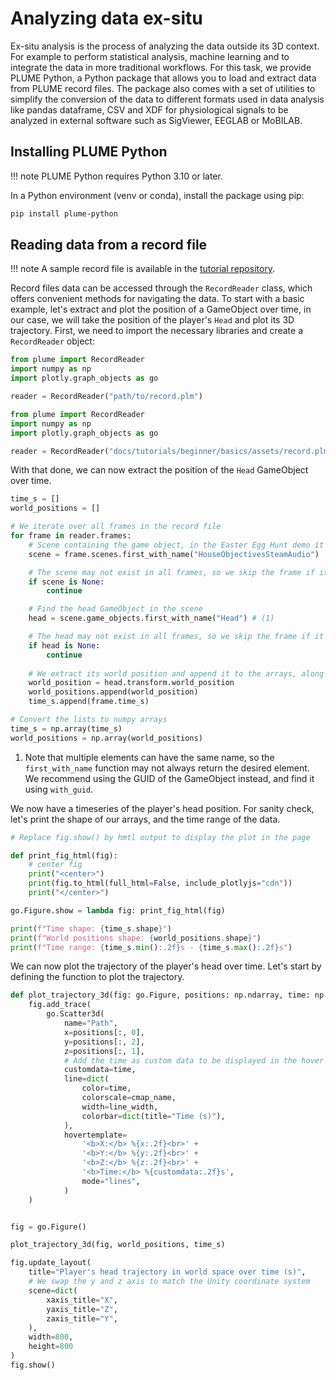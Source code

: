 # Analyzing data ex-situ

Ex-situ analysis is the process of analyzing the data outside its 3D context. For example to perform statistical
analysis, machine learning and to integrate the data in more traditional workflows. For this task, we provide PLUME
Python, a Python package that allows you to load and extract data from PLUME record files. The package also comes with a
set of utilities to simplify the conversion of the data to different formats used in data analysis like pandas
dataframe, CSV and XDF for physiological signals to be analyzed in external software such as SigViewer, EEGLAB or
MoBILAB.

## Installing PLUME Python

!!! note
    PLUME Python requires Python 3.10 or later.

In a Python environment (venv or conda), install the package using pip:

```bash
pip install plume-python
```

## Reading data from a record file

!!! note
    A sample record file is available in the [tutorial repository](https://www.github.com/liris-xr/PLUME-Tutorial-Basics).

Record files data can be accessed through the `RecordReader` class, which offers convenient methods for navigating the
data. To start with a basic example, let's extract and plot the position of a GameObject over time, in our case, we will take the position of the player's `Head` and plot its 3D trajectory. First, we need to import the necessary libraries and create a `RecordReader` object:

```python linenums="1"
from plume import RecordReader
import numpy as np
import plotly.graph_objects as go

reader = RecordReader("path/to/record.plm")
```

```python exec="on" session="record-parsing"
from plume import RecordReader
import numpy as np
import plotly.graph_objects as go

reader = RecordReader("docs/tutorials/beginner/basics/assets/record.plm")
```

With that done, we can now extract the position of the `Head` GameObject over time.

```python exec="on" source="above" linenums="1" session="record-parsing" title="Extracting the position of the head over time"
time_s = []
world_positions = []

# We iterate over all frames in the record file
for frame in reader.frames:
    # Scene containing the game object, in the Easter Egg Hunt demo it is called "HouseObjectivesSteamAudio"
    scene = frame.scenes.first_with_name("HouseObjectivesSteamAudio")

    # The scene may not exist in all frames, so we skip the frame if it is not found
    if scene is None:
        continue

    # Find the head GameObject in the scene
    head = scene.game_objects.first_with_name("Head") # (1)

    # The head may not exist in all frames, so we skip the frame if it is not found
    if head is None:
        continue
    
    # We extract its world position and append it to the arrays, along with the time
    world_position = head.transform.world_position
    world_positions.append(world_position)
    time_s.append(frame.time_s)

# Convert the lists to numpy arrays
time_s = np.array(time_s)
world_positions = np.array(world_positions)
```

1.  Note that multiple elements can have the same name, so the `first_with_name` function may not always return the desired element. We recommend using the GUID of the GameObject instead, and find it using `with_guid`.

We now have a timeseries of the player's head position. For sanity check, let's print the shape of our arrays, and the time range of the data.

```python exec="on" session="record-parsing" html="True"
# Replace fig.show() by hmtl output to display the plot in the page

def print_fig_html(fig):
    # center fig
    print("<center>")
    print(fig.to_html(full_html=False, include_plotlyjs="cdn"))
    print("</center>")

go.Figure.show = lambda fig: print_fig_html(fig)
```

```python exec="on" source="above" linenums="1" session="record-parsing" result="txt"
print(f"Time shape: {time_s.shape}")
print(f"World positions shape: {world_positions.shape}")
print(f"Time range: {time_s.min():.2f}s - {time_s.max():.2f}s")
```

We can now plot the trajectory of the player's head over time. Let's start by defining the function to plot the trajectory.

```python exec="on" source="above" linenums="1" session="record-parsing" title="Trajectory plotting function"
def plot_trajectory_3d(fig: go.Figure, positions: np.ndarray, time: np.ndarray, line_width: int = 5, cmap_name: str = "viridis"):
    fig.add_trace(
        go.Scatter3d(
            name="Path",
            x=positions[:, 0],
            y=positions[:, 2],
            z=positions[:, 1],
            # Add the time as custom data to be displayed in the hover tooltip
            customdata=time,
            line=dict(
                color=time,
                colorscale=cmap_name,
                width=line_width,
                colorbar=dict(title="Time (s)"),
            ),
            hovertemplate=
                '<b>X:</b> %{x:.2f}<br>' +
                '<b>Y:</b> %{y:.2f}<br>' +
                '<b>Z:</b> %{z:.2f}<br>' +
                '<b>Time:</b> %{customdata:.2f}s',
                mode="lines",
            )
    )
```

```python exec="on" source="above" linenums="1" session="record-parsing" title="Plotting the trajectory"

fig = go.Figure()

plot_trajectory_3d(fig, world_positions, time_s)

fig.update_layout(
    title="Player's head trajectory in world space over time (s)",
    # We swap the y and z axis to match the Unity coordinate system
    scene=dict(
        xaxis_title="X",
        yaxis_title="Z",
        zaxis_title="Y",
    ),
    width=800,
    height=800
)
fig.show()
```